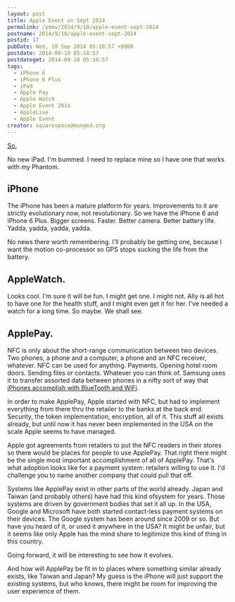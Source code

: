 ```yaml
---
layout: post
title: Apple Event on Sept 2014
permalink: /ymmv/2014/9/10/apple-event-sept-2014
postname: 2014/9/10/apple-event-sept-2014
postid: 17
pubDate: Wed, 10 Sep 2014 05:18:57 +0000
postdate: 2014-09-10 05:18:57
postdategmt: 2014-09-10 05:18:57
tags:
  - iPhone 6
  - iPhone 6 Plus
  - iPad
  - Apple Pay
  - Apple Watch
  - Apple Event 2014
  - AppleLive
  - Apple Event
creator: squarespace@munged.org
---
```


[So.][event]

No new iPad. I'm bummed. I need to replace mine so I have one that works
with my Phantom.

## iPhone

The iPhone has been a mature platform for years. Improvements to it are strictly
evolutionary now, not revolutionary. So we have the iPhone 6 and iPhone 6 Plus.
Bigger screens. Faster. Better camera. Better battery life.
Yadda, yadda, yadda, yadda.

No news there worth remembering. I'll probably be getting one, because I want
the motion co-processor so GPS stops sucking the life from the battery.

## AppleWatch.

Looks cool. I'm sure it will be fun. I might get one. I might not. Ally is all hot
to have one for the health stuff, and I might even get it for her. I've needed a watch
for a long time. So maybe. We shall see.

## ApplePay.

NFC is only about the short-range communication between two devices. Two phones,
a phone and a computer, a phone and an NFC receiver, whatever. NFC can be used for
anything. Payments. Opening hotel room doors. Sending files or contacts.
Whatever you can think of. Samsung uses it to transfer assorted data between phones in
a nifty sort of way that [iPhones accomplish with BlueTooth and WiFi][airdrop].

In order to make
ApplePay, Apple started with NFC, but had to implement everything from there thru the
retailer to the banks at the back end. Security, the token implementation,
encryption, all of it. This stuff all exists already, but until now it has never
been implemented in the USA on the scale Apple seems to have managed.

Apple got agreements from retailers to put the NFC readers in their stores so there
would be places for people to use ApplePay. That right there might be the single
most important accomplishment of all of ApplePay. That's what adoption looks like for
a payment system: retailers willing to use it. I'd challenge you to name another
company that could pull that off.

Systems like ApplePay exist in other parts of the world already. Japan and
Taiwan (and probably others) have had this kind ofsystem for years. Those systems are
driven by government bodies that set it all up. In the USA, Google and Microsoft have
both started contact-less payment systems on their devices. The Google system has
been around since 2009 or so. But have you heard of it, or used it anywhere in
the USA? It might be unfair, but it seems like only Apple has the mind share to
legitimize this kind of thing in this country.

Going forward, it will be interesting to see how it evolves.

And how will ApplePay be fit in to places
where something similar already exists, like Taiwan and Japan? My guess is the
iPhone will just support the existing systems, but who knows, there might be room for
improving the user experience of them.

[event]: http://www.apple.com/live/2014-sept-event/
[airdrop]: https://support.apple.com/en-us/HT204144 "Apple AirDrop"